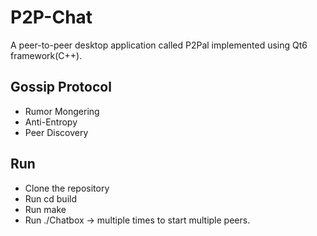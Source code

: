 # P2P-Chat
A peer-to-peer desktop application called P2Pal implemented using Qt6 framework(C++).

## Gossip Protocol
* Rumor Mongering
* Anti-Entropy
* Peer Discovery

## Run
* Clone the repository
* Run cd build
* Run make
* Run ./Chatbox -> multiple times to start multiple peers.
